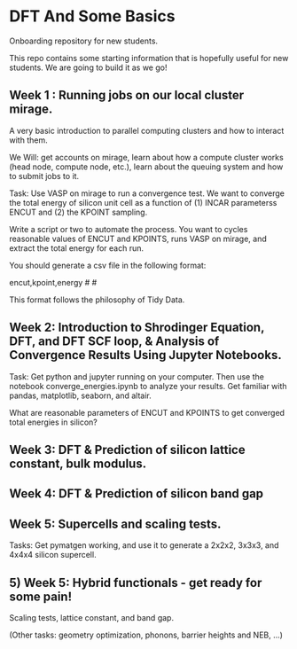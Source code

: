 # DFT And Some Basics
Onboarding repository for new students.

This repo contains some starting information that is hopefully useful for new students. 
We are going to build it as we go! 

## Week 1 : Running jobs on our local cluster mirage. 
A very basic introduction to parallel computing clusters and how to interact with them. 

We Will: get accounts on mirage, learn about how a compute cluster works (head node, compute node, etc.), 
learn about the queuing system and how to submit jobs to it. 

Task: Use VASP on mirage to run a convergence test. We want to converge the total 
energy of silicon unit cell as a function of (1) INCAR parameterss ENCUT and (2) the KPOINT sampling. 

Write a script or two to automate the process. You want to cycles reasonable values of ENCUT and KPOINTS, 
runs VASP on mirage, and extract the total energy for each run.  

You should generate a csv file in the following format: 

encut,kpoint,energy
\# 
\#

This format follows the philosophy of Tidy Data. 

## Week 2: Introduction to Shrodinger Equation, DFT, and DFT SCF loop, &  Analysis of Convergence Results Using Jupyter Notebooks. 

Task: Get python and jupyter running on your computer. 
Then use the notebook converge_energies.ipynb to analyze your results. 
Get familiar with pandas, matplotlib, seaborn, and altair. 

What are reasonable parameters of ENCUT and KPOINTS to get converged total energies in silicon? 

## Week 3: DFT & Prediction of silicon lattice constant, bulk modulus. 

## Week 4: DFT & Prediction of silicon band gap 

## Week 5: Supercells and scaling tests.  

Tasks: Get pymatgen working, and use it to generate a 2x2x2, 3x3x3, and 4x4x4 silicon supercell. 

## 5) Week 5: Hybrid functionals - get ready for some pain! 
Scaling tests, lattice constant, and band gap. 

(Other tasks: geometry optimization, phonons, barrier heights and NEB, ...) 
